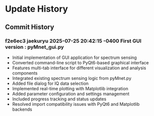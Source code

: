 # Update History

## Commit History

### f2e6ec3 jaekuryu 2025-07-25 20:42:15 -0400 First GUI version : pyMnet_gui.py

- Initial implementation of GUI application for spectrum sensing
- Converted command-line script to PyQt6-based graphical interface
- Features multi-tab interface for different visualization and analysis components
- Integrated existing spectrum sensing logic from pyMnet.py
- Added file dialog for IQ data selection
- Implemented real-time plotting with Matplotlib integration
- Added parameter configuration and settings management
- Included progress tracking and status updates
- Resolved import compatibility issues with PyQt6 and Matplotlib backends 